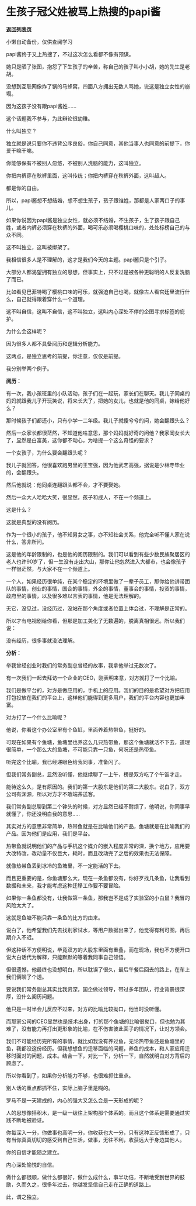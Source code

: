 # 生孩子冠父姓被骂上热搜的papi酱

[**返回列表页**](/gzh/记忆承载3)

小懒自动备份，仅供查阅学习

papi酱终于又上热搜了，不过这次怎么看都不像有预谋。

  

她只是晒了张图，抱怨了下生孩子的辛苦，称自己的孩子叫小小胡，她的先生是老胡。

  

没想到互联网像炸了锅的马蜂窝，四面八方拥出无数人骂她，说这是独立女性的崩塌。

  

因为这孩子没有跟papi酱姓......

  

这个话题我不参与，为此辩论很幼稚。  

  

什么叫独立？

  

独立就是说只要你不违背公序良俗，你自己同意，其他当事人也同意的前提下，你爱干嘛干嘛。  

  

你能够保有不被别人忽悠，不被别人洗脑的能力，这叫独立。

  

你把内裤穿在秋裤里面，这叫传统；你把内裤穿在秋裤外面，这叫超人。  

  

都是你的自由。

  

所以，papi酱想不想结婚，想不想生孩子，孩子跟谁姓，那都是人家两口子的事儿。

  

如果你说因为papi酱是独立女性，就必须不结婚，不生孩子，生了孩子跟自己姓，或者内裤必须穿在秋裤的外面，喝可乐必须喝樱桃口味的，处处标榜自己的与众不同。  

  

这不叫独立，这叫被绑架了。

  

我相信很多人是不理解的，这才是我们今天的主题。papi酱只是个引子。

  

大部分人都渴望拥有独立的思想，但事实上，只不过是被各种更聪明的人反复洗脑了而已。  

  

比如看见巴菲特喝了樱桃口味的可乐，就强迫自己也喝，就像古人看宫廷里流行什么，自己就得跟着穿什么一个道理。

  

这不叫自信，这叫不自信，这不叫独立，这叫内心深处不停的企图寻求标签的庇护。

  

为什么会这样呢？  

  

因为很多人都不具备阅历和逻辑分析能力。

  

这两点，是独立思考的前提，你注意，仅仅是前提。

  

我分别举两个例子。

  

 **阅历：**

  

有一次，我小孩班里的小队活动，孩子们在一起玩，家长们在聊天。我儿子同桌的妈妈就跟我儿子开玩笑说，将来长大了，把她的女儿，也就是他的同桌，嫁给他好么？

  

那时候孩子们都还小，只有小学一二年级。我儿子就傻兮兮的问，她会翻跟头么？

  

然后一众家长都很茫然，不知道他啥意思，那个妈妈就好奇的问他？我家闺女长大了，显然是白富美，这你都不动心，为啥提一个这么奇怪的要求？

  

一个女孩子，为什么要会翻跟头呢？

  

我儿子就回答，他很喜欢跑男里的王宝强，因为他武艺高强，据说是少林寺毕业的，会翻跟头。

  

然后他就说：他同桌连翻跟头都不会，才不要娶她。

  

然后一众大人哈哈大笑，很显然，孩子和成人，不在一个频道上。

  

这是什么？

  

这就是典型的没有阅历。

  

作为一个很小的孩子，他不知男女之事，亦不知社会关系，他完全听不懂人家在说什么，答非所问。

  

这是他的年龄限制的，也是他的阅历限制的。我们可以看到有些少数民族聚居区的老人也许90岁了，但一生没有走出大山，那你让他忽然进入大都市，也会像孩子一样很茫然，与大家不在一个频道上。

  

一个人，如果经历很单纯，在某个稳定的环境里做了一辈子员工，那你给他讲带团队的事情，创业的事情，国企的事情，外企的事情，董事会的事情，投资的事情，政府里的事情，以及很多难以言表的事情，他是无法理解的。

  

无它，没见过，没经历过，没站在那个角度或者位置上体会过，不理解是正常的。

  

所以才有电视剧给你看，但那是加工美化了无数遍的，脱离真相很远。所以我们说：

  

没有经历，很多事就没法理解。

  

 **分析：**

  

举我曾经创业时我们的常务副总曾经的故事，我拿他举过无数次了。

  

有一次我们一起去拜访一个企业的CEO，刚表明来意，对方就打了一个比喻。

  

我们是做平台的，对方是做应用的，手机上的应用。我们的目的是希望对方把应用打包投放在我们的平台上，这样他们能得到更多用户，我们的平台内容也更加丰富。

  

对方打了一个什么比喻呢？

  

他说，你看这个办公室里有个鱼缸，里面养着热带鱼，挺好的。

  

可现在如果有个鱼塘，鱼塘里也养这么几只热带鱼，那这个鱼塘就活不下去，道理很简单，一个那么大的鱼塘，不可能只靠一只鱼，何况还是热带鱼。

  

听完这个比喻，我已经递眼色给我同事，准备闪了。

  

但我们常务副总，显然没听懂，他继续聊了一上午，楞是双方吃了个午饭才走。

  

能待这么久，是有原因的。我们的第一大股东是他们的第二大股东。说白了，双方公司有渊源，所以对方才不敢端茶送客。

  

我们常务副总聊到第二个钟头的时候，对方显然已经不耐烦了，他明说，你同事早就懂了，你还没明白我的意思.....

  

其实对方的意思非常简单，热带鱼就是在比喻他们的产品，鱼塘就是在比喻我们的产品。因为他们是应用，我们是平台。

  

热带鱼就说明他们的产品与手机这个媒介的嵌入程度非常的深，换个地方，应用要大改特改，改动量不仅巨大，耗时，而且改动完了之后的效果也无法保障。

  

就像热带鱼丢到冰冷的鱼塘里，不一定能活的下去。

  

而且更重要的是，你鱼塘那么大，现在一条鱼都没有，你好歹找几条鱼，让我看到数据和未来，我才能考虑这种迁移工作要不要冒险。

  

如果你一条鱼都没有，让我做第一条鱼，那我岂不是成了实验室的小白鼠？我冒的风险太大了。

  

这就是鱼塘不能只靠一条鱼的比方的由来。

  

说白了，他希望我们先去找别家试水，等用户数据出来了，他觉得有利可图，再后期介入不迟。

  

但这种话不方便明说，毕竟双方的大股东里面有重叠，而在现场，我也不方便开口说大白话代为解释，只能默默的等着我同事自己领悟。

  

但很遗憾，他最终也没想明白，所以耽误了很久，最后午餐后回去的路上，在车上我们俩聊了个透。

  

要说我们常务副总其实比我资深，国企做过领导，带过多年团队，行业背景很深厚，没什么阅历问题。

  

他只是一时半会儿反应不过来，对方的比喻比较拗口，他当时没听懂。

  

而那家公司的CEO显然也是技术出身，打的那个鱼塘的比喻很拗口，但也勉为其难了，没有能力再打出更形象的比喻，在不伤害彼此面子的情况下，让对方领会。

  

我们不可能经历完所有的事情，就比如我没有养过鱼，无论热带鱼还是鱼塘里的鱼，我都没这份经历。但我想想鱼的迁移面临的问题，养鱼的成本，和人家应用迁移时面对的问题，成本。结合一下，对比一下，分析一下，自然就明白对方背后的顾虑了。

  

所以你看到了，如果你分析能力不够，也很难抓住重点。

  

别人话的重点都抓不住，实际上脑子里是糊的。

  

罗马不是一天建成的，内心的强大又怎么会是一天形成的呢？

  

人的思想像搭积木，是一级一级往上架构那个体系的。而且这个体系是需要通过实践不断地被验证。

  

你每深入一分，你做事也高明一分，你收获也大一分，只有这种正反馈形成了，只有当你真真切切的感受到自己生活，做事，无往不利，收获远大于身边其他人。

  

你的自信才能随之建立。

  

内心深处愉悦的自信。

  

做什么都很顺，做什么都很好，做什么成什么，事半功倍，不断地受到世界的鼓励，久而久之，很多年过去，你越发坚信自己走在正确的道路上。

  

此，谓之独立。

